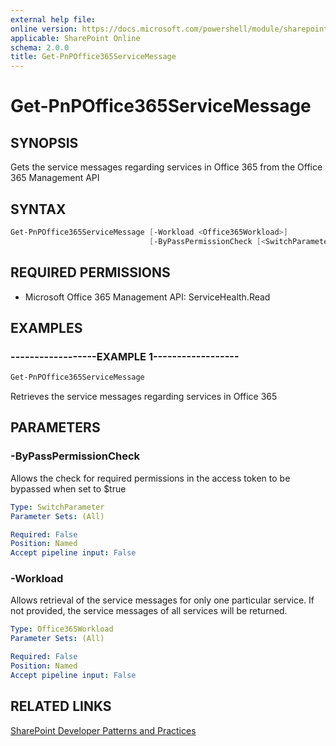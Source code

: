 ```yaml
---
external help file:
online version: https://docs.microsoft.com/powershell/module/sharepoint-pnp/get-pnpoffice365servicemessage
applicable: SharePoint Online
schema: 2.0.0
title: Get-PnPOffice365ServiceMessage
---
```


# Get-PnPOffice365ServiceMessage

## SYNOPSIS
Gets the service messages regarding services in Office 365 from the Office 365 Management API

## SYNTAX 

```powershell
Get-PnPOffice365ServiceMessage [-Workload <Office365Workload>]
                               [-ByPassPermissionCheck [<SwitchParameter>]]
```

## REQUIRED PERMISSIONS

  * Microsoft Office 365 Management API: ServiceHealth.Read

## EXAMPLES

### ------------------EXAMPLE 1------------------
```powershell
Get-PnPOffice365ServiceMessage
```

Retrieves the service messages regarding services in Office 365

## PARAMETERS

### -ByPassPermissionCheck
Allows the check for required permissions in the access token to be bypassed when set to $true

```yaml
Type: SwitchParameter
Parameter Sets: (All)

Required: False
Position: Named
Accept pipeline input: False
```

### -Workload
Allows retrieval of the service messages for only one particular service. If not provided, the service messages of all services will be returned.

```yaml
Type: Office365Workload
Parameter Sets: (All)

Required: False
Position: Named
Accept pipeline input: False
```

## RELATED LINKS

[SharePoint Developer Patterns and Practices](https://aka.ms/sppnp)